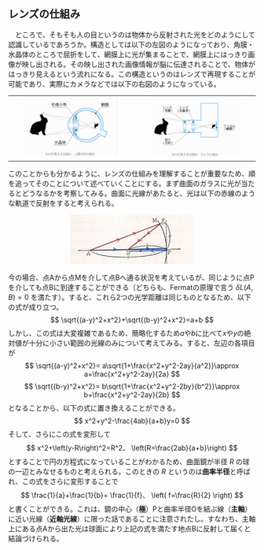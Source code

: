 
## レンズの仕組み

　ところで、そもそも人の目というのは物体から反射された光をどのようにして認識しているであろうか。構造としては以下の左図のようになっており、角膜・水晶体のところで屈折をして、網膜上に光が集まることで、網膜上にはっきり画像が映し出される。その映し出された画像情報が脳に伝達されることで、物体がはっきり見えるという流れになる。この構造というのはレンズで再現することが可能であり、実際にカメラなどでは以下の右図のようになっている。

<table>
<tr align="center"><td>
    <img width = "80%" src="images/humaneye.png">
</td>
<td>
    <img width = "80%" src="images/cameraeye.png">
</td></tr>
</table>



このことからも分かるように、レンズの仕組みを理解することが重要なため、順を追ってそのことについて述べていくことにする。まず曲面のガラスに光が当たるとどうなるかを考察してみる。曲面に光線があたると、光は以下の赤線のような軌道で反射をすると考えられる。

<p align="center">
    <img width="50%" src="images/curved_surface.png">
</p>

今の場合、点Aから点Mを介して点Bへ通る状況を考えているが、同じように点Pを介しても点Bに到達することができる（どちらも、Fermatの原理で言う $\delta L(A,B)=0$ を満たす）。すると、これら2つの光学距離は同じものとなるため、以下の式が成り立つ。
$$
    \sqrt{(a-y)^2+x^2}+\sqrt{(b-y)^2+x^2}=a+b
$$
しかし、この式は大変複雑であるため、簡略化するため$a$や$b$に比べて$x$や$y$の絶対値が十分に小さい範囲の光線のみについて考えてみる。すると、左辺の各項目が
$$
    \sqrt{(a-y)^2+x^2}=
    a\sqrt{1+\frac{x^2+y^2-2ay}{a^2}}\approx
    a+\frac{x^2+y^2-2ay}{2a}
$$
$$
    \sqrt{(b-y)^2+x^2}=
    b\sqrt{1+\frac{x^2+y^2-2by}{b^2}}\approx
    b+\frac{x^2+y^2-2ay}{2b}
$$
となることから、以下の式に置き換えることができる。
$$
    x^2+y^2-\frac{4ab}{a+b}y=0
$$
そして、さらにこの式を変形して
$$
    x^2+\left(y-R\right)^2=R^2、
    \left(R=\frac{2ab}{a+b}\right)
$$
とすることで円の方程式になっていることがわかるため、曲面鏡が半径 $R$ の球の一辺とみなせるものと考えられる。このときの $R$ というのは**曲率半径**と呼ばれ、この式をさらに変形することで
$$
    \frac{1}{a}+\frac{1}{b}=
    \frac{1}{f}、
    \left(
        f=\frac{R}{2}
    \right)
$$
と書くことができる。これは、鏡の中心（**極**）Pと曲率半径Oを結ぶ線（**主軸**）に近い光線（**近軸光線**）に限った話であることに注意されたし。すなわち、主軸上にある点Aから出た光は球面により上記の式を満たす地点Bに反射して届くと結論づけられる。